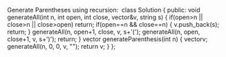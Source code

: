 Generate Parentheses using recursion:
​
class Solution {
public:
void generateAll(int n, int open, int close, vector<string>&v, string s)
{
if(open>n || close>n || close>open)
return;
if(open==n && close==n)
{
v.push_back(s);
return;
}
generateAll(n, open+1, close, v, s+'(');
generateAll(n, open, close+1, v, s+')');
return;
}
vector<string> generateParenthesis(int n) {
vector<string>v;
generateAll(n, 0, 0, v, "");
return v;
}
};
​